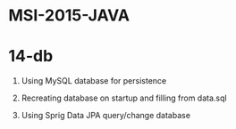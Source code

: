 # MSI-2015-JAVA

14-db
====================

1. Using MySQL database for persistence 

2. Recreating database on startup and filling from data.sql

3. Using Sprig Data JPA query/change database 

